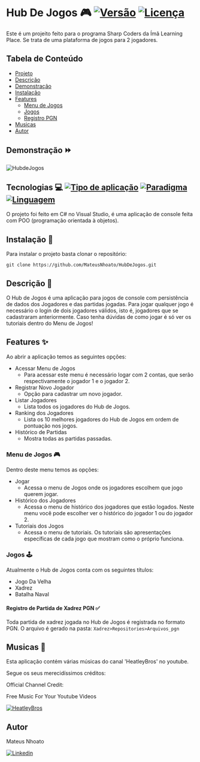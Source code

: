 # Hub De Jogos 🎮 [![Versão](https://img.shields.io/badge/vers%C3%A3o-2.0-brightgreen.svg)](https://github.com/user/repo/releases) [![Licença](https://img.shields.io/badge/licen%C3%A7a-MIT-blue.svg)](LICENSE)
Este é um projeito feito para o programa Sharp Coders da Ímã Learning Place. Se trata de uma plataforma de jogos para 2 jogadores.

## Tabela de Conteúdo
- [Projeto](#hub-de-jogos---)
- [Descrição](#descrição-)
- [Demonstração](#demonstração-)
- [Instalação](#instalação-)
- [Features](#features-)
    - [Menu de Jogos](#menu-de-jogos-)
    - [Jogos](#jogos-)
    - [Registro PGN](#registro-de-partida-de-xadrez-pgn-)
- [Musicas](#musicas-)
- [Autor](#autor)


## Demonstração ⏩
![HubdeJogos](https://media.giphy.com/media/JX0ev4Yy0okx40WAyj/giphy.gif)

## Tecnologias 💻  [![Tipo de aplicação](https://img.shields.io/badge/aplica%C3%A7%C3%A3o-console-blue.svg)](#) [![Paradigma](https://img.shields.io/badge/paradigma-POO-blue.svg)](#) [![Linguagem](https://img.shields.io/badge/linguagem-C%23-brightgreen.svg)](https://docs.microsoft.com/pt-br/dotnet/csharp/)

O projeto foi feito em C# no Visual Studio, é uma aplicação de console feita com POO (programação orientada à objetos).

## Instalação 🔽
Para instalar o projeto basta clonar o repositório:

```
git clone https://github.com/MateusNhoato/HubDeJogos.git
```

## Descrição 📕
O Hub de Jogos é uma aplicação para jogos de console com persistência de dados dos Jogadores e das partidas jogadas. Para jogar qualquer jogo é necessário o login de dois jogadores válidos, isto é, jogadores que se cadastraram anteriormente. Caso tenha dúvidas de como jogar é só ver os tutoriais dentro do Menu de Jogos!

## Features ✨
Ao abrir a aplicação temos as seguintes opções:
- Acessar Menu de Jogos
    - Para acessar este menu é necessário logar com 2 contas, que serão respectivamente o jogador 1 e o jogador 2.
- Registrar Novo Jogador
    - Opção para cadastrar um novo jogador.
- Listar Jogadores
    - Lista todos os jogadores do Hub de Jogos.
- Ranking dos Jogadores
    - Lista os 10 melhores jogadores do Hub de Jogos em ordem de pontuação nos jogos.
- Histórico de Partidas
    - Mostra todas as partidas passadas.

### Menu de Jogos 🎮

Dentro deste menu temos as opções:
- Jogar
    - Acessa o menu de Jogos onde os jogadores escolhem que jogo querem jogar.
- Histórico dos Jogadores
    - Acessa o menu de histórico dos jogadores que estão logados. Neste menu você pode escolher ver o histórico do jogador 1 ou do jogador 2.
- Tutoriais dos Jogos
    - Acessa o menu de tutoriais. Os tutoriais são apresentações específicas de cada jogo que mostram como o próprio funciona.
### Jogos 🕹️
Atualmente o Hub de Jogos conta com os seguintes títulos:
- Jogo Da Velha
- Xadrez
- Batalha Naval
#### Registro de Partida de Xadrez PGN ✅
Toda partida de xadrez jogada no Hub de Jogos é registrada no formato PGN. O arquivo é gerado na pasta: 
`Xadrez>Repositories>Arquivos_pgn`

## Musicas 🎵
Esta aplicação contém várias músicas do canal 'HeatleyBros' no youtube. 

Segue os seus merecidíssimos créditos:

Official Channel Credit:

Free Music For Your Youtube Videos

[![HeatleyBros](https://img.shields.io/badge/-Youtube-red)](https://www.youtube.com/user/HeatleyBros)


## Autor
Mateus Nhoato

[![Linkedin](https://img.shields.io/badge/-Linkedin-blue)](https://www.linkedin.com/in/mateus-nhoato/)

